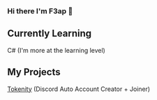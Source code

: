 ### Hi there I'm F3ap 👋

## Currently Learning 
C# (I'm more at the learning level)


## My Projects
[Tokenity](https://github.com/F3ap/Tokenity) (Discord Auto Account Creator + Joiner)
<!--
**F3ap/F3ap** is a ✨ _special_ ✨ repository because its `README.md` (this file) appears on your GitHub profile.

Here are some ideas to get you started:

- 🔭 I’m currently working on ...
- 🌱 I’m currently learning ...
- 👯 I’m looking to collaborate on ...
- 🤔 I’m looking for help with ...
- 💬 Ask me about ...
- 📫 How to reach me: ...
- 😄 Pronouns: ...
- ⚡ Fun fact: ...
-->
